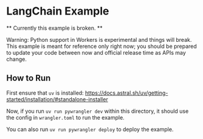 # LangChain Example

** Currently this example is broken. **

Warning: Python support in Workers is experimental and things will break. This
example is meant for reference only right now; you should be prepared to update
your code between now and official release time as APIs may change.

## How to Run

First ensure that `uv` is installed:
https://docs.astral.sh/uv/getting-started/installation/#standalone-installer

Now, if you run `uv run pywrangler dev` within this directory, it should use the config
in `wrangler.toml` to run the example.

You can also run `uv run pywrangler deploy` to deploy the example.
